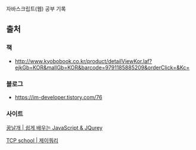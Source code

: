 자바스크립트(웹) 공부 기록

## 출처

### 책
- http://www.kyobobook.co.kr/product/detailViewKor.laf?ejkGb=KOR&mallGb=KOR&barcode=9791185885209&orderClick=&Kc=




### 블로그
- https://im-developer.tistory.com/76



### 사이트

[꿈날개 | 쉽게 배우는 JavaScript & JQurey](https://www.dream.go.kr/dream/vocationalTraining/learningCenterDetail.do?menuSeq=10607&menuFlag=on&courseSeq=3798)

[TCP school | 제이쿼리](http://www.tcpschool.com/jquery/jq_basic_syntax)

